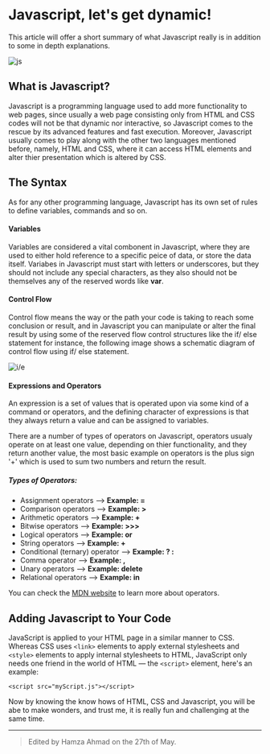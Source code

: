 # Javascript, let's get dynamic!
This article will offer a short summary of what Javascript really is in addition to some in depth explanations.

![js](https://miro.medium.com/max/800/1*JTVWHBtzlA9P6iKMxCF2yQ.png)

## What is Javascript?

Javascript is a programming language used to add more functionality to web pages, since usually a web page consisting only from HTML and CSS codes will not be that dynamic nor interactive, so Javascript comes to the rescue by its advanced features and fast execution. Moreover, Javascript usually comes to play along with the other two languages mentioned before, namely, HTML and CSS, where it can access HTML elements and alter thier presentation which is altered by CSS.

## The Syntax

As for any other programming language, Javascript has its own set of rules to define variables, commands and so on. 

#### Variables

Variables are considered a vital combonent in Javascript, where they are used to either hold reference to a specific peice of data, or store the data itself. Variabes in Javascript must start with letters or underscores, but they should not include any special characters, as they also should not be themselves any of the reserved words like **var**.

#### Control Flow

Control flow means the way or the path your code is taking to reach some conclusion or result, and in Javascript you can manipulate or alter the final result by using some of the reserved flow control structures like the if/ else statement for instance, the following image shows a schematic diagram of control flow using if/ else statement.

![i/e](https://www.datasciencemadesimple.com/wp-content/uploads/2020/06/if-else-statement-in-R-11.png)

#### Expressions and Operators

An expression is a set of values that is operated upon via some kind of a command or operators, and the defining character of expressions is that they always return a value and can be assigned to variables.

There are a number of types of operators on Javascript, operators usualy operate on at least one value, depending on thier functionality, and they return another value, the most basic example on operators is the plus sign '+' which is used to sum two numbers and return the result.

##### Types of Operators:
* Assignment operators --> **Example: =**
* Comparison operators --> **Example: >**
* Arithmetic operators --> **Example: +**
* Bitwise operators --> **Example: >>>**
* Logical operators --> **Example: or**
* String operators --> **Example: +**
* Conditional (ternary) operator --> **Example:  ? :**
* Comma operator --> **Example: ,**
* Unary operators --> **Example: delete**
* Relational operators --> **Example: in**

You can check the [MDN website](https://developer.mozilla.org/en-US/docs/Web/JavaScript/Guide/Expressions_and_Operators#comma_operator) to learn more about operators.

## Adding Javascript to Your Code

JavaScript is applied to your HTML page in a similar manner to CSS. Whereas CSS uses `<link>` elements to apply external stylesheets and `<style>` elements to apply internal stylesheets to HTML, JavaScript only needs one friend in the world of HTML — the `<script>` element, here's an example:

`<script src="myScript.js"></script>`

Now by knowing the know hows of HTML, CSS and Javascript, you will be abe to make wonders, and trust me, it is really fun and challenging at the same time.

____________________________________________________________

> Edited by Hamza Ahmad on the 27th of May.



